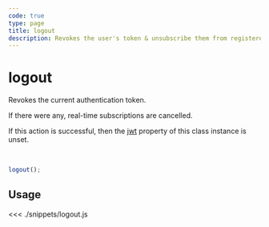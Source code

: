```yaml
---
code: true
type: page
title: logout
description: Revokes the user's token & unsubscribe them from registered rooms.
---
```


# logout

Revokes the current authentication token.

If there were any, real-time subscriptions are cancelled.

If this action is successful, then the [jwt](/sdk/js/7/core-classes/kuzzle/properties) property of this class instance is unset.

<br/>

```js
logout();
```

## Usage

<<< ./snippets/logout.js
